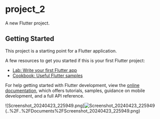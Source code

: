 # project_2

A new Flutter project.

## Getting Started

This project is a starting point for a Flutter application.

A few resources to get you started if this is your first Flutter project:

- [Lab: Write your first Flutter app](https://docs.flutter.dev/get-started/codelab)
- [Cookbook: Useful Flutter samples](https://docs.flutter.dev/cookbook)

For help getting started with Flutter development, view the
[online documentation](https://docs.flutter.dev/), which offers tutorials,
samples, guidance on mobile development, and a full API reference.

![Screenshot_20240423_225949.png]![Screenshot_20240423_225949](https://github.com/binayuchai/Flutter_Basic/assets/64729096/51ccb09c-e8f1-44bc-bcc3-7f21f6ff13b4)
(..%2F..%2FDocuments%2FScreenshot_20240423_225949.png)
